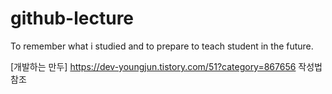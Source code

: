 # github-lecture 
  To remember what i studied and to prepare to teach student in the future.

  [개발하는 만두] https://dev-youngjun.tistory.com/51?category=867656 작성법 참조
